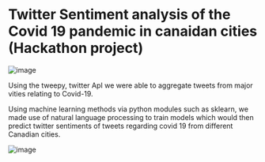 # Twitter Sentiment analysis of the Covid 19 pandemic in canaidan cities (Hackathon project)

![image](https://user-images.githubusercontent.com/37347053/192891590-7c1bd899-e5b3-4e6f-bede-f411aaf1795e.png)


Using the tweepy, twitter ApI we were able to aggregate tweets from major vities relating to Covid-19.

Using machine learning methods via python modules such as sklearn, we made use of natural language processing to train models which would then predict twitter sentiments of tweets regarding covid 19 from different Canadian cities.

![image](https://user-images.githubusercontent.com/37347053/192891550-4744da3e-8759-499d-b13f-91c013a38b68.png)
